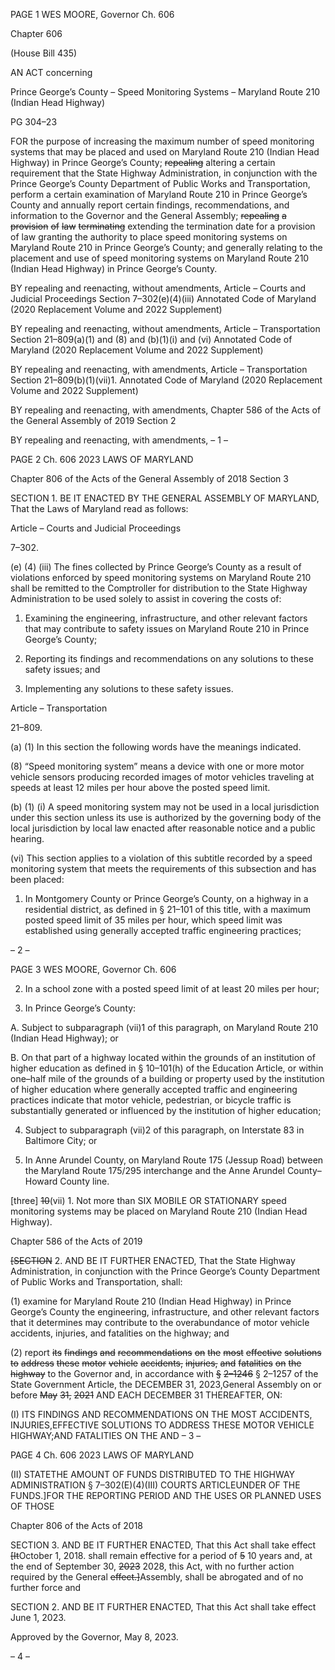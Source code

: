 PAGE 1
WES MOORE, Governor Ch. 606

Chapter 606

(House Bill 435)

AN ACT concerning

Prince George’s County – Speed Monitoring Systems – Maryland Route 210
(Indian Head Highway)

PG 304–23

FOR the purpose of increasing the maximum number of speed monitoring systems that
may be placed and used on Maryland Route 210 (Indian Head Highway) in Prince
George’s County; ~~repealing~~ altering a certain requirement that the State Highway
Administration, in conjunction with the Prince George’s County Department of
Public Works and Transportation, perform a certain examination of Maryland Route
210 in Prince George’s County and annually report certain findings,
recommendations, and information to the Governor and the General Assembly;
~~repealing~~ ~~a~~ ~~provision~~ ~~of~~ ~~law~~ ~~terminating~~ extending the termination date for a
provision of law granting the authority to place speed monitoring systems on
Maryland Route 210 in Prince George’s County; and generally relating to the
placement and use of speed monitoring systems on Maryland Route 210 (Indian
Head Highway) in Prince George’s County.

BY repealing and reenacting, without amendments,
Article – Courts and Judicial Proceedings
Section 7–302(e)(4)(iii)
Annotated Code of Maryland
(2020 Replacement Volume and 2022 Supplement)

BY repealing and reenacting, without amendments,
Article – Transportation
Section 21–809(a)(1) and (8) and (b)(1)(i) and (vi)
Annotated Code of Maryland
(2020 Replacement Volume and 2022 Supplement)

BY repealing and reenacting, with amendments,
Article – Transportation
Section 21–809(b)(1)(vii)1.
Annotated Code of Maryland
(2020 Replacement Volume and 2022 Supplement)

BY repealing and reenacting, with amendments,
Chapter 586 of the Acts of the General Assembly of 2019
Section 2

BY repealing and reenacting, with amendments,
– 1 –

PAGE 2
Ch. 606 2023 LAWS OF MARYLAND

Chapter 806 of the Acts of the General Assembly of 2018
Section 3

SECTION 1. BE IT ENACTED BY THE GENERAL ASSEMBLY OF MARYLAND,
That the Laws of Maryland read as follows:

Article – Courts and Judicial Proceedings

7–302.

(e) (4) (iii) The fines collected by Prince George’s County as a result of
violations enforced by speed monitoring systems on Maryland Route 210 shall be remitted
to the Comptroller for distribution to the State Highway Administration to be used solely
to assist in covering the costs of:

1. Examining the engineering, infrastructure, and other
relevant factors that may contribute to safety issues on Maryland Route 210 in Prince
George’s County;

2. Reporting its findings and recommendations on any
solutions to these safety issues; and

3. Implementing any solutions to these safety issues.

Article – Transportation

21–809.

(a) (1) In this section the following words have the meanings indicated.

(8) “Speed monitoring system” means a device with one or more motor
vehicle sensors producing recorded images of motor vehicles traveling at speeds at least 12
miles per hour above the posted speed limit.

(b) (1) (i) A speed monitoring system may not be used in a local jurisdiction
under this section unless its use is authorized by the governing body of the local jurisdiction
by local law enacted after reasonable notice and a public hearing.

(vi) This section applies to a violation of this subtitle recorded by a
speed monitoring system that meets the requirements of this subsection and has been
placed:

1. In Montgomery County or Prince George’s County, on a
highway in a residential district, as defined in § 21–101 of this title, with a maximum posted
speed limit of 35 miles per hour, which speed limit was established using generally accepted
traffic engineering practices;

– 2 –

PAGE 3
WES MOORE, Governor Ch. 606

2. In a school zone with a posted speed limit of at least 20
miles per hour;

3. In Prince George’s County:

A. Subject to subparagraph (vii)1 of this paragraph, on
Maryland Route 210 (Indian Head Highway); or

B. On that part of a highway located within the grounds of
an institution of higher education as defined in § 10–101(h) of the Education Article, or
within one–half mile of the grounds of a building or property used by the institution of
higher education where generally accepted traffic and engineering practices indicate that
motor vehicle, pedestrian, or bicycle traffic is substantially generated or influenced by the
institution of higher education;

4. Subject to subparagraph (vii)2 of this paragraph, on
Interstate 83 in Baltimore City; or

5. In Anne Arundel County, on Maryland Route 175 (Jessup
Road) between the Maryland Route 175/295 interchange and the Anne Arundel
County–Howard County line.

[three] ~~10~~(vii) 1. Not more than SIX MOBILE OR STATIONARY
speed monitoring systems may be placed on Maryland Route 210 (Indian Head Highway).

Chapter 586 of the Acts of 2019

~~[SECTION~~ 2. AND BE IT FURTHER ENACTED, That the State Highway
Administration, in conjunction with the Prince George’s County Department of Public
Works and Transportation, shall:

(1) examine for Maryland Route 210 (Indian Head Highway) in Prince
George’s County the engineering, infrastructure, and other relevant factors that it
determines may contribute to the overabundance of motor vehicle accidents, injuries, and
fatalities on the highway; and

(2) report ~~its~~ ~~findings~~ ~~and~~ ~~recommendations~~ ~~on~~ ~~the~~ ~~most~~ ~~effective~~ ~~solutions~~
~~to~~ ~~address~~ ~~these~~ ~~motor~~ ~~vehicle~~ ~~accidents,~~ ~~injuries,~~ ~~and~~ ~~fatalities~~ ~~on~~ ~~the~~ ~~highway~~ to the
Governor and, in accordance with ~~§~~ ~~2–1246~~ § 2–1257 of the State Government Article, the
DECEMBER 31, 2023,General Assembly on or before ~~May~~ ~~31,~~ ~~2021~~ AND EACH
DECEMBER 31 THEREAFTER, ON:

(I) ITS FINDINGS AND RECOMMENDATIONS ON THE MOST
ACCIDENTS, INJURIES,EFFECTIVE SOLUTIONS TO ADDRESS THESE MOTOR VEHICLE
HIGHWAY;AND FATALITIES ON THE AND
– 3 –

PAGE 4
Ch. 606 2023 LAWS OF MARYLAND

(II) STATETHE AMOUNT OF FUNDS DISTRIBUTED TO THE
HIGHWAY ADMINISTRATION § 7–302(E)(4)(III) COURTS ARTICLEUNDER OF THE
FUNDS.]FOR THE REPORTING PERIOD AND THE USES OR PLANNED USES OF THOSE

Chapter 806 of the Acts of 2018

SECTION 3. AND BE IT FURTHER ENACTED, That this Act shall take effect
~~[It~~October 1, 2018. shall remain effective for a period of ~~5~~ 10 years and, at the end of
September 30, ~~2023~~ 2028, this Act, with no further action required by the General
~~effect.]~~Assembly, shall be abrogated and of no further force and

SECTION 2. AND BE IT FURTHER ENACTED, That this Act shall take effect June
1, 2023.

Approved by the Governor, May 8, 2023.

– 4 –